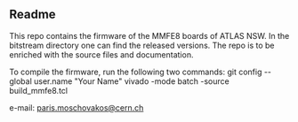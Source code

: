 Readme
------
          

This repo contains the firmware of the MMFE8 boards of ATLAS NSW.
In the bitstream directory one can find the released versions.
The repo is to be enriched with the source files and documentation.

To compile the firmware, run the following two commands:
git config --global user.name "Your Name"
vivado -mode batch -source build_mmfe8.tcl

e-mail: paris.moschovakos@cern.ch
